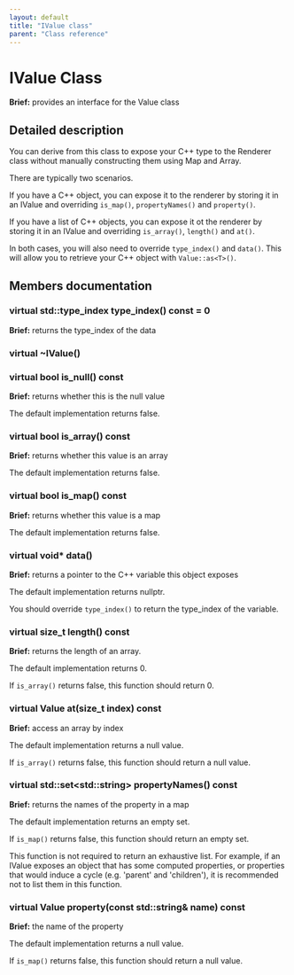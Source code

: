 ```yaml
---
layout: default
title: "IValue class"
parent: "Class reference"
---
```


# IValue Class

**Brief:** provides an interface for the Value class

## Detailed description

You can derive from this class to expose your C++ type to the Renderer class without manually constructing them using Map and Array.

There are typically two scenarios.

If you have a C++ object, you can expose it to the renderer by storing it in an IValue and overriding `is_map()`, `propertyNames()` and `property()`.

If you have a list of C++ objects, you can expose it ot the renderer by storing it in an IValue and overriding `is_array()`, `length()` and `at()`.

In both cases, you will also need to override `type_index()` and `data()`. This will allow you to retrieve your C++ object with `Value::as<T>()`.

## Members documentation

### virtual std::type_index type_index() const = 0

**Brief:** returns the type_index of the data

### virtual ~IValue()

### virtual bool is_null() const

**Brief:** returns whether this is the null value

The default implementation returns false.

### virtual bool is_array() const

**Brief:** returns whether this value is an array

The default implementation returns false.

### virtual bool is_map() const

**Brief:** returns whether this value is a map

The default implementation returns false.

### virtual void* data()

**Brief:** returns a pointer to the C++ variable this object exposes

The default implementation returns nullptr.

You should override `type_index()` to return the type_index of the variable.

### virtual size_t length() const

**Brief:** returns the length of an array.

The default implementation returns 0.

If `is_array()` returns false, this function should return 0.

### virtual Value at(size_t index) const

**Brief:** access an array by index

The default implementation returns a null value.

If `is_array()` returns false, this function should return a null value.

### virtual std::set\<std::string> propertyNames() const

**Brief:** returns the names of the property in a map

The default implementation returns an empty set.

If `is_map()` returns false, this function should return an empty set.

This function is not required to return an exhaustive list. For example, if an IValue exposes an object that has some computed properties, or properties that would induce a cycle (e.g. 'parent' and 'children'), it is recommended not to list them in this function.

### virtual Value property(const std::string& name) const

**Brief:** the name of the property

The default implementation returns a null value.

If `is_map()` returns false, this function should return a null value.

